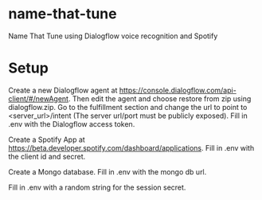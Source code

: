 # name-that-tune
Name That Tune using Dialogflow voice recognition and Spotify

# Setup

Create a new Dialogflow agent at https://console.dialogflow.com/api-client/#/newAgent.
Then edit the agent and choose restore from zip using dialogflow.zip.
Go to the fulfillment section and change the url to point to <server_url>/intent (The server url/port must be publicly exposed).
Fill in .env with the Dialogflow access token. 

Create a Spotify App at https://beta.developer.spotify.com/dashboard/applications. Fill in .env with the client id and secret.

Create a Mongo database. Fill in .env with the mongo db url.

Fill in .env with a random string for the session secret.
